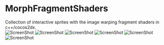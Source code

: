 MorphFragmentShaders
====================

Collection of interactive sprites with the image warping fragment shaders in c++/cocos2dx.
<br>
![ScreenShot](https://raw.github.com/radif/MorphFragmentShaders/master/img4.png)
![ScreenShot](https://raw.github.com/radif/MorphFragmentShaders/master/img5.png)
![ScreenShot](https://raw.github.com/radif/MorphFragmentShaders/master/img1.png)
![ScreenShot](https://raw.github.com/radif/MorphFragmentShaders/master/img2.png)
![ScreenShot](https://raw.github.com/radif/MorphFragmentShaders/master/img3.png)
![ScreenShot](https://raw.github.com/radif/MorphFragmentShaders/master/img6.png)
